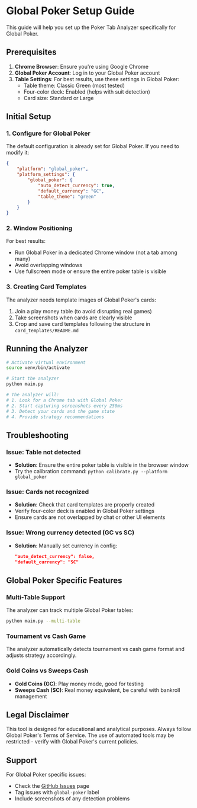 # Global Poker Setup Guide

This guide will help you set up the Poker Tab Analyzer specifically for Global Poker.

## Prerequisites

1. **Chrome Browser**: Ensure you're using Google Chrome
2. **Global Poker Account**: Log in to your Global Poker account
3. **Table Settings**: For best results, use these settings in Global Poker:
   - Table theme: Classic Green (most tested)
   - Four-color deck: Enabled (helps with suit detection)
   - Card size: Standard or Large

## Initial Setup

### 1. Configure for Global Poker

The default configuration is already set for Global Poker. If you need to modify it:

```json
{
    "platform": "global_poker",
    "platform_settings": {
        "global_poker": {
            "auto_detect_currency": true,
            "default_currency": "GC",
            "table_theme": "green"
        }
    }
}
```

### 2. Window Positioning

For best results:
- Run Global Poker in a dedicated Chrome window (not a tab among many)
- Avoid overlapping windows
- Use fullscreen mode or ensure the entire poker table is visible

### 3. Creating Card Templates

The analyzer needs template images of Global Poker's cards:

1. Join a play money table (to avoid disrupting real games)
2. Take screenshots when cards are clearly visible
3. Crop and save card templates following the structure in `card_templates/README.md`

## Running the Analyzer

```bash
# Activate virtual environment
source venv/bin/activate

# Start the analyzer
python main.py

# The analyzer will:
# 1. Look for a Chrome tab with Global Poker
# 2. Start capturing screenshots every 250ms
# 3. Detect your cards and the game state
# 4. Provide strategy recommendations
```

## Troubleshooting

### Issue: Table not detected
- **Solution**: Ensure the entire poker table is visible in the browser window
- Try the calibration command: `python calibrate.py --platform global_poker`

### Issue: Cards not recognized
- **Solution**: Check that card templates are properly created
- Verify four-color deck is enabled in Global Poker settings
- Ensure cards are not overlapped by chat or other UI elements

### Issue: Wrong currency detected (GC vs SC)
- **Solution**: Manually set currency in config:
  ```json
  "auto_detect_currency": false,
  "default_currency": "SC"
  ```

## Global Poker Specific Features

### Multi-Table Support
The analyzer can track multiple Global Poker tables:
```bash
python main.py --multi-table
```

### Tournament vs Cash Game
The analyzer automatically detects tournament vs cash game format and adjusts strategy accordingly.

### Gold Coins vs Sweeps Cash
- **Gold Coins (GC)**: Play money mode, good for testing
- **Sweeps Cash (SC)**: Real money equivalent, be careful with bankroll management

## Legal Disclaimer

This tool is designed for educational and analytical purposes. Always follow Global Poker's Terms of Service. The use of automated tools may be restricted - verify with Global Poker's current policies.

## Support

For Global Poker specific issues:
- Check the [GitHub Issues](https://github.com/pselamy/poker-tab-analyzer/issues) page
- Tag issues with `global-poker` label
- Include screenshots of any detection problems

